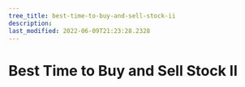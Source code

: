 ```yaml
---
tree_title: best-time-to-buy-and-sell-stock-ii
description: 
last_modified: 2022-06-09T21:23:28.2328
---
```


# Best Time to Buy and Sell Stock II
